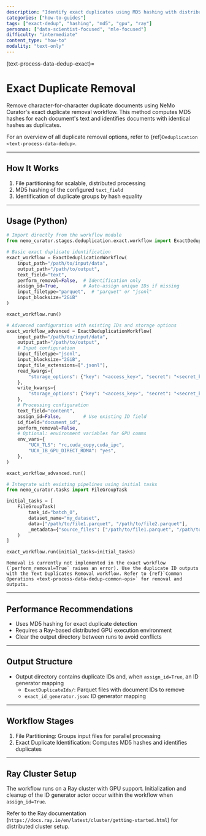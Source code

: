 ```yaml
---
description: "Identify exact duplicates using MD5 hashing with distributed GPU acceleration"
categories: ["how-to-guides"]
tags: ["exact-dedup", "hashing", "md5", "gpu", "ray"]
personas: ["data-scientist-focused", "mle-focused"]
difficulty: "intermediate"
content_type: "how-to"
modality: "text-only"
---
```


(text-process-data-dedup-exact)=

# Exact Duplicate Removal

Remove character-for-character duplicate documents using NeMo Curator's exact duplicate removal workflow. This method computes MD5 hashes for each document's text and identifies documents with identical hashes as duplicates.

For an overview of all duplicate removal options, refer to {ref}`Deduplication <text-process-data-dedup>`.

---

## How It Works

1. File partitioning for scalable, distributed processing
2. MD5 hashing of the configured `text_field`
3. Identification of duplicate groups by hash equality

---

## Usage (Python)

```python
# Import directly from the workflow module
from nemo_curator.stages.deduplication.exact.workflow import ExactDeduplicationWorkflow

# Basic exact duplicate identification
exact_workflow = ExactDeduplicationWorkflow(
    input_path="/path/to/input/data",
    output_path="/path/to/output",
    text_field="text",
    perform_removal=False,  # Identification only
    assign_id=True,         # Auto-assign unique IDs if missing
    input_filetype="parquet",  # "parquet" or "jsonl"
    input_blocksize="2GiB"
)

exact_workflow.run()

# Advanced configuration with existing IDs and storage options
exact_workflow_advanced = ExactDeduplicationWorkflow(
    input_path="/path/to/input/data",
    output_path="/path/to/output",
    # Input configuration
    input_filetype="jsonl",
    input_blocksize="2GiB",
    input_file_extensions=[".jsonl"],
    read_kwargs={
        "storage_options": {"key": "<access_key>", "secret": "<secret_key>"}
    },
    write_kwargs={
        "storage_options": {"key": "<access_key>", "secret": "<secret_key>"}
    },
    # Processing configuration
    text_field="content",
    assign_id=False,        # Use existing ID field
    id_field="document_id",
    perform_removal=False,
    # Optional: environment variables for GPU comms
    env_vars={
        "UCX_TLS": "rc,cuda_copy,cuda_ipc",
        "UCX_IB_GPU_DIRECT_RDMA": "yes",
    },
)

exact_workflow_advanced.run()

# Integrate with existing pipelines using initial tasks
from nemo_curator.tasks import FileGroupTask

initial_tasks = [
    FileGroupTask(
        task_id="batch_0",
        dataset_name="my_dataset",
        data=["/path/to/file1.parquet", "/path/to/file2.parquet"],
        _metadata={"source_files": ["/path/to/file1.parquet", "/path/to/file2.parquet"]},
    )
]

exact_workflow.run(initial_tasks=initial_tasks)
```

```{note}
Removal is currently not implemented in the exact workflow (`perform_removal=True` raises an error). Use the duplicate ID outputs with the Text Duplicates Removal workflow. Refer to {ref}`Common Operations <text-process-data-dedup-common-ops>` for removal and outputs.
```

---

## Performance Recommendations

- Uses MD5 hashing for exact duplicate detection
- Requires a Ray-based distributed GPU execution environment
- Clear the output directory between runs to avoid conflicts

---

## Output Structure

- Output directory contains duplicate IDs and, when `assign_id=True`, an ID generator mapping
  - `ExactDuplicateIds/`: Parquet files with document IDs to remove
  - `exact_id_generator.json`: ID generator mapping

---

## Workflow Stages

1. File Partitioning: Groups input files for parallel processing
2. Exact Duplicate Identification: Computes MD5 hashes and identifies duplicates

---

## Ray Cluster Setup

The workflow runs on a Ray cluster with GPU support. Initialization and cleanup of the ID generator actor occur within the workflow when `assign_id=True`.

Refer to the Ray documentation (`https://docs.ray.io/en/latest/cluster/getting-started.html`) for distributed cluster setup.
